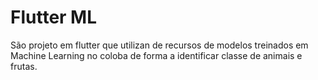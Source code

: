# Flutter ML

São projeto em flutter que utilizan de recursos de modelos treinados em Machine Learning no coloba de forma a identificar classe de animais e frutas.
